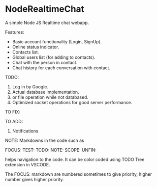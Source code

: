# NodeRealtimeChat
A simple Node JS Realtime chat webapp.

Features:
- Basic account functionality (Login, SignUp).
- Online status indicator.
- Contacts list.
- Global users list (for adding to contacts).
- Chat with the person in contact.
- Chat history for each conversation with contact.


TODO:
1. Log in by Google.
2. Actual database implementation.
3. or file operation while not databased.
4. Optimized socket operations for good server performance.

TO FIX:

TO ADD: 
1. Notifications


NOTE:
Markdowns in the code such as 

FOCUS:
TEST:
TODO:
NOTE:
SCOPE:
UNFIN:

helps navigation to the code. 
It can be color coded using TODO Tree extension in VSCODE.

The
FOCUS: 
markdown are numbered sometimes to give priority,
higher number gives higher priority.
